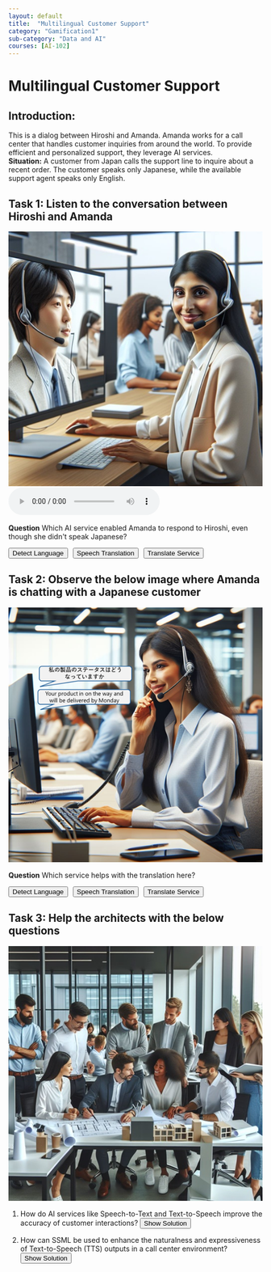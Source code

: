 ```yaml
---
layout: default
title:  "Multilingual Customer Support"
category: "Gamification1"
sub-category: "Data and AI"
courses: [AI-102]
---
```


# Multilingual Customer Support

## Introduction:

This is a dialog between Hiroshi and Amanda. Amanda works for a call center that handles customer inquiries from around the world. To provide efficient and personalized support, they leverage AI services.<br>
**Situation:** A customer from Japan calls the support line to inquire about a recent order. The customer speaks only Japanese, while the available support agent speaks only English.

## Task 1: Listen to the conversation between Hiroshi and Amanda

<a href="./images/cc.png">
  <img src="./images/cc.png" alt="Amanda talking to Hiroshi over the phone">
</a>
<br>
<audio controls>
  <source src=" /iengage/project-files/gamification/Data and AI/videos/callcenter.m4a" type="audio/mpeg"> 
  Your browser does not support the audio element.
</audio>

**Question** Which AI service enabled Amanda to respond to Hiroshi, even though she didn't speak Japanese?


<div class="button-container">
    <button id="a1" onclick="markAnswer(this, false, 'result')">Detect Language</button>
    <button id="a2" onclick="markAnswer(this, true, 'result')">Speech Translation</button>
    <button id="a3" onclick="markAnswer(this, false, 'result')">Translate Service</button>
</div>
<p id="result"></p>

## Task 2: Observe the below image where Amanda is chatting with a Japanese customer <br>

<a href="./images/cc2.png">
  <img src="./images/cc2.png" alt="Amanda talking to Hiroshi over the chat">
</a>
<br>

**Question** Which service helps with the translation here?
<div class="button-container">
    <button id="a21" onclick="markAnswer(this, false, 'result1')">Detect Language</button>
    <button id="a22" onclick="markAnswer(this, false, 'result1')">Speech Translation</button>
    <button id="a23" onclick="markAnswer(this, true, 'result1')">Translate Service</button>
</div>
<p id="result1"></p>

## Task 3: Help the architects with the below questions

<a href="./images/arch.png">
  <img src="./images/arch.png" alt="a group of architects discussing">
</a>


1. How do AI services like Speech-to-Text and Text-to-Speech improve the accuracy of customer interactions?
   <button onclick="toggleSolution('solution1')">Show Solution</button>
   <div id="solution1" style="display:none;">
    <div class="benefit">
        <p class="benefit-title">Enhanced Understanding:</p>
        <p>Speech-to-Text (STT) converts spoken language into written text with high accuracy, ensuring that customer queries are accurately captured.</p>
    </div>
    <div class="benefit">
        <p class="benefit-title">Clear Communication:</p>
        <p>Text-to-Speech (TTS) converts text responses into natural-sounding speech, making it easier for customers to understand the information provided.</p>
    </div>
    <div class="benefit">
        <p class="benefit-title">Real-Time Processing:</p>
        <p>Both STT and TTS operate in real-time, allowing for immediate transcription and response, which reduces misunderstandings and improves the flow of conversation.</p>
    </div> 
   </div>

2. How can SSML be used to enhance the naturalness and expressiveness of Text-to-Speech (TTS) outputs in a call center environment?
   <button onclick="toggleSolution('solution2')">Show Solution</button>
   <div id="solution2" style="display:none;">
     <div class="benefit">
        <p class="benefit-title">Enhanced Understanding:</p>
        <p>Speech-to-Text (STT) converts spoken language into written text with high accuracy, ensuring that customer queries are accurately captured.</p>
    </div>
    <div class="benefit">
        <p class="benefit-title">Clear Communication:</p>
        <p>Text-to-Speech (TTS) converts text responses into natural-sounding speech, making it easier for customers to understand the information provided.</p>
    </div>
    <div class="benefit">
        <p class="benefit-title">Real-Time Processing:</p>
        <p>Both STT and TTS operate in real-time, allowing for immediate transcription and response, which reduces misunderstandings and improves the flow of conversation.</p>
    </div>
    <div class="benefit">
        <p class="benefit-title">Prosody Control:</p>
        <p>SSML allows you to adjust the pitch, rate, and volume of the synthesized speech. This can make the speech sound more natural and engaging. For example, increasing the pitch slightly for a greeting can make it sound more friendly.</p>
        <code>
            &lt;speak&gt;<br>
            &nbsp;&nbsp;&lt;prosody pitch="+10%"&gt;Hello, how can I assist you today?&lt;/prosody&gt;<br>
            &lt;/speak&gt;
        </code>
    </div>
    <div class="benefit">
        <p class="benefit-title">Pauses and Breaks:</p>
        <p>You can insert pauses or breaks at appropriate places to mimic natural speech patterns. This helps in making the conversation sound more human-like and easier to understand.</p>
        <code>
            &lt;speak&gt;<br>
            &nbsp;&nbsp;Your order number is &lt;break time="500ms"/&gt; 123456.<br>
            &lt;/speak&gt;
        </code>
    </div>
    <div class="benefit">
        <p class="benefit-title">Emphasis:</p>
        <p>SSML allows you to emphasize certain words or phrases, which can help in conveying important information more effectively.</p>
        <code>
            &lt;speak&gt;<br>
            &nbsp;&nbsp;&lt;emphasis level="strong"&gt;Thank you&lt;/emphasis&gt; for your patience.<br>
            &lt;/speak&gt;
        </code>
    </div>
    <div class="benefit">
        <p class="benefit-title">Voice Selection:</p>
        <p>SSML enables the selection of different voices for different types of interactions. For example, a more formal voice can be used for official announcements, while a friendly voice can be used for customer greetings.</p>
        <code>
            &lt;speak&gt;<br>
            &nbsp;&nbsp;&lt;voice name="en-US-JennyNeural"&gt;Welcome to our service center.&lt;/voice&gt;<br>
            &lt;/speak&gt;
        </code>
    </div>
    <div class="benefit">
        <p class="benefit-title">Pronunciation:</p>
        <p>You can use SSML to specify the pronunciation of certain words, ensuring that names, technical terms, or foreign words are pronounced correctly.</p>
        <code>
            &lt;speak&gt;<br>
            &nbsp;&nbsp;The product name is &lt;phoneme alphabet="ipa" ph="ˈæpl"&gt;Apple&lt;/phoneme&gt;.<br>
            &lt;/speak&gt;
        </code>
    </div>
    <div class="benefit">
        <p class="benefit-title">Audio Effects:</p>
        <p>SSML supports the inclusion of audio effects, such as background music or sound effects, to enhance the overall customer experience.</p>
        <code>
            &lt;speak&gt;<br>
            &nbsp;&nbsp;&lt;audio src="sound_effect.mp3"&gt;Your call is important to us.&lt;/audio&gt;<br>
            &lt;/speak&gt;
        </code>
    </div>
   </div>

<style>
    .button-container {
        display: flex;
        gap: 10px;
    }
    .correct {
        background-color: green;
        color: white;
    }
    .incorrect {
        color: red;
    }
    .benefit {
            margin-bottom: 20px;
        }
        .benefit-title {
            font-weight: bold;
        }
        code {
            display: block;
            background-color: #f4f4f4;
            padding: 10px;
            border-radius: 5px;
            margin-top: 10px;
        }
</style>
<script>
    function markAnswer(button, isCorrect, resultId) {
        if (isCorrect) {
            button.classList.add('correct');
            document.getElementById(resultId).innerText = 'Correct Answer';
            document.getElementById(resultId).classList.remove('incorrect');
        } else {
            document.getElementById(resultId).innerText = 'Incorrect choice';
            document.getElementById(resultId).classList.add('incorrect');
        }
    }

       function toggleSolution(id) {
  var element = document.getElementById(id);
  if (element.style.display === "none") {
    element.style.display = "block";
  } else {
    element.style.display = "none";
  }
}
</script>
